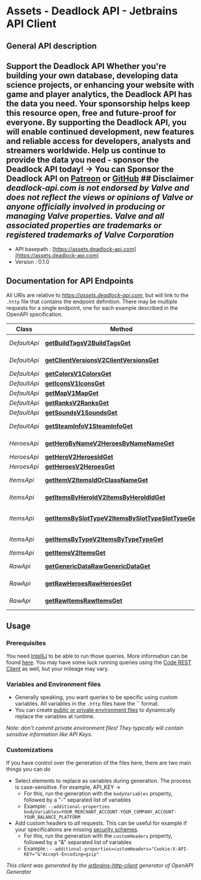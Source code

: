 # Assets - Deadlock API - Jetbrains API Client

## General API description

 ## Support the Deadlock API  Whether you&#39;re building your own database, developing data science projects, or enhancing your website with game and player analytics, the Deadlock API has the data you need.  Your sponsorship helps keep this resource open, free and future-proof for everyone. By supporting the Deadlock API, you will enable continued development, new features and reliable access for developers, analysts and streamers worldwide.  Help us continue to provide the data you need - sponsor the Deadlock API today!  **-&gt; You can Sponsor the Deadlock API on [Patreon](https://www.patreon.com/c/user?u&#x3D;68961896) or [GitHub](https://github.com/sponsors/raimannma)**  ## Disclaimer _deadlock-api.com is not endorsed by Valve and does not reflect the views or opinions of Valve or anyone officially involved in producing or managing Valve properties. Valve and all associated properties are trademarks or registered trademarks of Valve Corporation_ 

* API basepath : [https://assets.deadlock-api.com](https://assets.deadlock-api.com)
* Version : 0.1.0

## Documentation for API Endpoints

All URIs are relative to *https://assets.deadlock-api.com*, but will link to the `.http` file that contains the endpoint definition.
There may be multiple requests for a single endpoint, one for each example described in the OpenAPI specification.

Class | Method | HTTP request | Description
------------ | ------------- | ------------- | -------------
*DefaultApi* | [**getBuildTagsV2BuildTagsGet**](Apis/DefaultApi.http#getbuildtagsv2buildtagsget) | **GET** /v2/build-tags | Get Build Tags
*DefaultApi* | [**getClientVersionsV2ClientVersionsGet**](Apis/DefaultApi.http#getclientversionsv2clientversionsget) | **GET** /v2/client-versions | Get Client Versions
*DefaultApi* | [**getColorsV1ColorsGet**](Apis/DefaultApi.http#getcolorsv1colorsget) | **GET** /v1/colors | Get Colors
*DefaultApi* | [**getIconsV1IconsGet**](Apis/DefaultApi.http#geticonsv1iconsget) | **GET** /v1/icons | Get Icons
*DefaultApi* | [**getMapV1MapGet**](Apis/DefaultApi.http#getmapv1mapget) | **GET** /v1/map | Get Map
*DefaultApi* | [**getRanksV2RanksGet**](Apis/DefaultApi.http#getranksv2ranksget) | **GET** /v2/ranks | Get Ranks
*DefaultApi* | [**getSoundsV1SoundsGet**](Apis/DefaultApi.http#getsoundsv1soundsget) | **GET** /v1/sounds | Get Sounds
*DefaultApi* | [**getSteamInfoV1SteamInfoGet**](Apis/DefaultApi.http#getsteaminfov1steaminfoget) | **GET** /v1/steam-info | Get Steam Info
*HeroesApi* | [**getHeroByNameV2HeroesByNameNameGet**](Apis/HeroesApi.http#getherobynamev2heroesbynamenameget) | **GET** /v2/heroes/by-name/{name} | Get Hero By Name
*HeroesApi* | [**getHeroV2HeroesIdGet**](Apis/HeroesApi.http#getherov2heroesidget) | **GET** /v2/heroes/{id} | Get Hero
*HeroesApi* | [**getHeroesV2HeroesGet**](Apis/HeroesApi.http#getheroesv2heroesget) | **GET** /v2/heroes | Get Heroes
*ItemsApi* | [**getItemV2ItemsIdOrClassNameGet**](Apis/ItemsApi.http#getitemv2itemsidorclassnameget) | **GET** /v2/items/{id_or_class_name} | Get Item
*ItemsApi* | [**getItemsByHeroIdV2ItemsByHeroIdIdGet**](Apis/ItemsApi.http#getitemsbyheroidv2itemsbyheroididget) | **GET** /v2/items/by-hero-id/{id} | Get Items By Hero Id
*ItemsApi* | [**getItemsBySlotTypeV2ItemsBySlotTypeSlotTypeGet**](Apis/ItemsApi.http#getitemsbyslottypev2itemsbyslottypeslottypeget) | **GET** /v2/items/by-slot-type/{slot_type} | Get Items By Slot Type
*ItemsApi* | [**getItemsByTypeV2ItemsByTypeTypeGet**](Apis/ItemsApi.http#getitemsbytypev2itemsbytypetypeget) | **GET** /v2/items/by-type/{type} | Get Items By Type
*ItemsApi* | [**getItemsV2ItemsGet**](Apis/ItemsApi.http#getitemsv2itemsget) | **GET** /v2/items | Get Items
*RawApi* | [**getGenericDataRawGenericDataGet**](Apis/RawApi.http#getgenericdatarawgenericdataget) | **GET** /raw/generic_data | Get Generic Data
*RawApi* | [**getRawHeroesRawHeroesGet**](Apis/RawApi.http#getrawheroesrawheroesget) | **GET** /raw/heroes | Get Raw Heroes
*RawApi* | [**getRawItemsRawItemsGet**](Apis/RawApi.http#getrawitemsrawitemsget) | **GET** /raw/items | Get Raw Items


## Usage

### Prerequisites

You need [IntelliJ](https://www.jetbrains.com/idea/) to be able to run those queries. More information can be found [here](https://www.jetbrains.com/help/idea/http-client-in-product-code-editor.html).
You may have some luck running queries using the [Code REST Client](https://marketplace.visualstudio.com/items?itemName=humao.rest-client) as well, but your mileage may vary.

### Variables and Environment files

* Generally speaking, you want queries to be specific using custom variables. All variables in the `.http` files have the `` format.
* You can create [public or private environment files](https://www.jetbrains.com/help/idea/exploring-http-syntax.html#environment-variables) to dynamically replace the variables at runtime.

_Note: don't commit private environment files! They typically will contain sensitive information like API Keys._

### Customizations

If you have control over the generation of the files here, there are two main things you can do

* Select elements to replace as variables during generation. The process is case-sensitive. For example, API_KEY -> 
    * For this, run the generation with the `bodyVariables` property, followed by a "-" separated list of variables
    * Example: `--additional-properties bodyVariables=YOUR_MERCHANT_ACCOUNT-YOUR_COMPANY_ACCOUNT-YOUR_BALANCE_PLATFORM`
* Add custom headers to _all_ requests. This can be useful for example if your specifications are missing [security schemes](https://github.com/github/rest-api-description/issues/237).
    * For this, run the generation with the `customHeaders` property, followed by a "&" separated list of variables
    * Example : `--additional-properties=customHeaders="Cookie:X-API-KEY="&"Accept-Encoding=gzip"`

_This client was generated by the [jetbrains-http-client](https://openapi-generator.tech/docs/generators/jetbrains-http-client) generator of OpenAPI Generator_